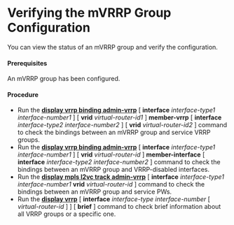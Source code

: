 Verifying the mVRRP Group Configuration
=======================================

You can view the status of an mVRRP group and verify the configuration.

#### Prerequisites

An mVRRP group has been configured.


#### Procedure

* Run the [**display vrrp binding admin-vrrp**](cmdqueryname=display+vrrp+binding+admin-vrrp) [ **interface** *interface-type1* *interface-number1* ] [ **vrid** *virtual-router-id1* ] **member-vrrp** [ **interface** *interface-type2* *interface-number2* ] [ **vrid** *virtual-router-id2* ] command to check the bindings between an mVRRP group and service VRRP groups.
* Run the [**display vrrp binding admin-vrrp**](cmdqueryname=display+vrrp+binding+admin-vrrp) [ **interface** *interface-type1* *interface-number1* ] [ **vrid** *virtual-router-id* ] **member-interface** [ **interface** *interface-type2* *interface-number2* ] command to check the bindings between an mVRRP group and VRRP-disabled interfaces.
* Run the [**display mpls l2vc track admin-vrrp**](cmdqueryname=display+mpls+l2vc+track+admin-vrrp) [ **interface** *interface-type1* *interface-number1* **vrid** *virtual-router-id* ] command to check the bindings between an mVRRP group and service PWs.
* Run the [**display vrrp**](cmdqueryname=display+vrrp) [ **interface** *interface-type* *interface-number* [ *virtual-router-id* ] ] [ **brief** ] command to check brief information about all VRRP groups or a specific one.